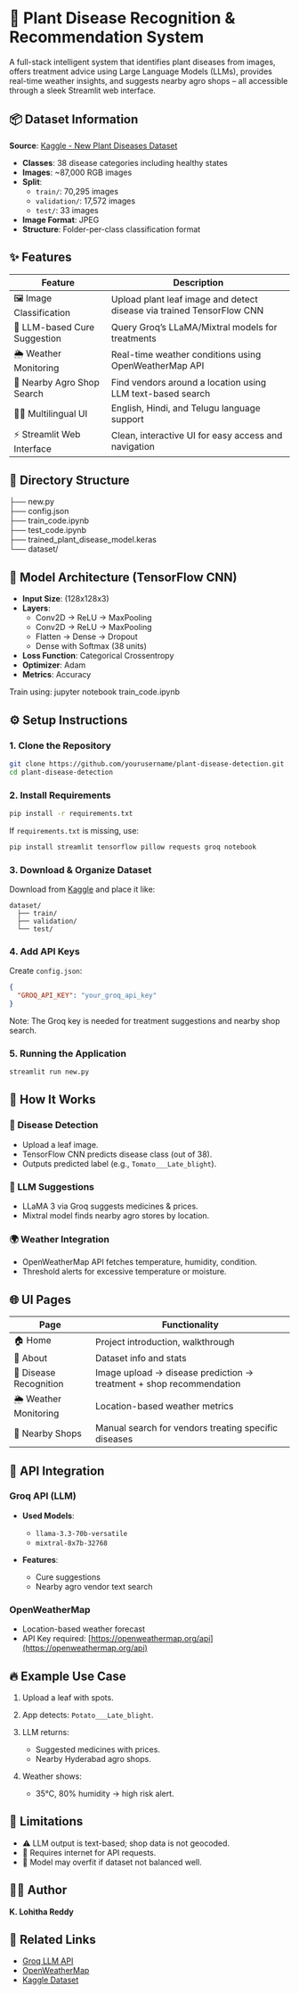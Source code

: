 # 🌿 Plant Disease Recognition & Recommendation System

A full-stack intelligent system that identifies plant diseases from images, offers treatment advice using Large Language Models (LLMs), provides real-time weather insights, and suggests nearby agro shops – all accessible through a sleek Streamlit web interface.

## 📦 Dataset Information

**Source**: [Kaggle - New Plant Diseases Dataset](https://www.kaggle.com/datasets/vipoooool/new-plant-diseases-dataset)

- **Classes**: 38 disease categories including healthy states
- **Images**: ~87,000 RGB images
- **Split**:
  - `train/`: 70,295 images
  - `validation/`: 17,572 images
  - `test/`: 33 images
- **Image Format**: JPEG
- **Structure**: Folder-per-class classification format

## ✨ Features

| Feature                        | Description                                                                 |
|-------------------------------|-----------------------------------------------------------------------------|
| 🖼 Image Classification        | Upload plant leaf image and detect disease via trained TensorFlow CNN       |
| 💊 LLM-based Cure Suggestion  | Query Groq’s LLaMA/Mixtral models for treatments                            |
| 🌦 Weather Monitoring         | Real-time weather conditions using OpenWeatherMap API                        |
| 🛒 Nearby Agro Shop Search    | Find vendors around a location using LLM text-based search                  |
| 🧑‍🎨 Multilingual UI          | English, Hindi, and Telugu language support                                 |
| ⚡ Streamlit Web Interface    | Clean, interactive UI for easy access and navigation                        |

## 📁 Directory Structure

├── new\.py                         
├── config.json                    
├── train\_code.ipynb              
├── test\_code.ipynb               
├── trained\_plant\_disease\_model.keras  
└── dataset/
 
## 🧪 Model Architecture (TensorFlow CNN)

- **Input Size**: (128x128x3)
- **Layers**:
  - Conv2D → ReLU → MaxPooling
  - Conv2D → ReLU → MaxPooling
  - Flatten → Dense → Dropout
  - Dense with Softmax (38 units)
- **Loss Function**: Categorical Crossentropy
- **Optimizer**: Adam
- **Metrics**: Accuracy

Train using:
jupyter notebook train_code.ipynb

## ⚙️ Setup Instructions

### 1. Clone the Repository

```bash
git clone https://github.com/yourusername/plant-disease-detection.git
cd plant-disease-detection
```

### 2. Install Requirements

```bash
pip install -r requirements.txt
```

If `requirements.txt` is missing, use:

```bash
pip install streamlit tensorflow pillow requests groq notebook
```

### 3. Download & Organize Dataset

Download from [Kaggle](https://www.kaggle.com/datasets/vipoooool/new-plant-diseases-dataset) and place it like:

```
dataset/
  ├── train/
  ├── validation/
  └── test/
```

### 4. Add API Keys

Create `config.json`:

```json
{
  "GROQ_API_KEY": "your_groq_api_key"
}
```

Note: The Groq key is needed for treatment suggestions and nearby shop search.

### 5. Running the Application

```bash
streamlit run new.py
```

## 🧠 How It Works

### 📸 Disease Detection

* Upload a leaf image.
* TensorFlow CNN predicts disease class (out of 38).
* Outputs predicted label (e.g., `Tomato___Late_blight`).

### 🤖 LLM Suggestions

* LLaMA 3 via Groq suggests medicines & prices.
* Mixtral model finds nearby agro stores by location.

### 🌍 Weather Integration

* OpenWeatherMap API fetches temperature, humidity, condition.
* Threshold alerts for excessive temperature or moisture.

## 🌐 UI Pages

| Page                   | Functionality                                                       |
| ---------------------- | ------------------------------------------------------------------- |
| 🏠 Home                | Project introduction, walkthrough                                   |
| 📖 About               | Dataset info and stats                                              |
| 🧪 Disease Recognition | Image upload → disease prediction → treatment + shop recommendation |
| 🌦 Weather Monitoring  | Location-based weather metrics                                      |
| 🛒 Nearby Shops        | Manual search for vendors treating specific diseases                |


## 🔐 API Integration

### Groq API (LLM)

* **Used Models**:

  * `llama-3.3-70b-versatile`
  * `mixtral-8x7b-32768`
* **Features**:

  * Cure suggestions
  * Nearby agro vendor text search

### OpenWeatherMap

* Location-based weather forecast
* API Key required: [https://openweathermap.org/api](https://openweathermap.org/api)

## 🔥 Example Use Case

1. Upload a leaf with spots.
2. App detects: `Potato___Late_blight`.
3. LLM returns:

   * Suggested medicines with prices.
   * Nearby Hyderabad agro shops.
4. Weather shows:

   * 35°C, 80% humidity → high risk alert.

## 🚫 Limitations

* ⚠️ LLM output is text-based; shop data is not geocoded.
* 📡 Requires internet for API requests.
* 🧪 Model may overfit if dataset not balanced well.

## 👨‍💻 Author
  **K. Lohitha Reddy**

## 🔗 Related Links

* [Groq LLM API](https://console.groq.com/)
* [OpenWeatherMap](https://openweathermap.org/)
* [Kaggle Dataset](https://www.kaggle.com/datasets/vipoooool/new-plant-diseases-dataset)
